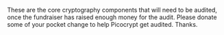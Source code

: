 These are the core cryptography components that will need to be audited, once the fundraiser has raised enough money for the audit. Please donate some of your pocket change to help Picocrypt get audited. Thanks.
